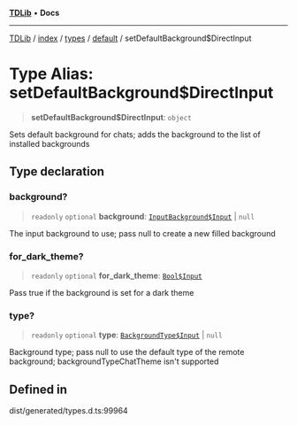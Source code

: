 [**TDLib**](../../../../../../README.md) • **Docs**

***

[TDLib](../../../../../../modules.md) / [index](../../../../../README.md) / [types](../../../README.md) / [default](../README.md) / setDefaultBackground$DirectInput

# Type Alias: setDefaultBackground$DirectInput

> **setDefaultBackground$DirectInput**: `object`

Sets default background for chats; adds the background to the list of installed backgrounds

## Type declaration

### background?

> `readonly` `optional` **background**: [`InputBackground$Input`](InputBackground$Input.md) \| `null`

The input background to use; pass null to create a new filled background

### for\_dark\_theme?

> `readonly` `optional` **for\_dark\_theme**: [`Bool$Input`](Bool$Input.md)

Pass true if the background is set for a dark theme

### type?

> `readonly` `optional` **type**: [`BackgroundType$Input`](BackgroundType$Input.md) \| `null`

Background type; pass null to use the default type of the remote background; backgroundTypeChatTheme isn't supported

## Defined in

dist/generated/types.d.ts:99964
